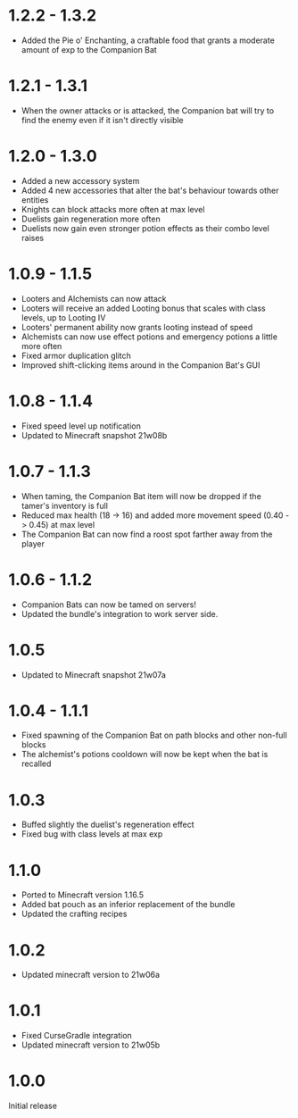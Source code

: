 # 1.2.2 - 1.3.2
- Added the Pie o' Enchanting, a craftable food that grants a moderate amount of exp to the Companion Bat

# 1.2.1 - 1.3.1
- When the owner attacks or is attacked, the Companion bat will try to find the enemy even if it isn't directly visible

# 1.2.0 - 1.3.0
- Added a new accessory system
- Added 4 new accessories that alter the bat's behaviour towards other entities
- Knights can block attacks more often at max level
- Duelists gain regeneration more often
- Duelists now gain even stronger potion effects as their combo level raises

# 1.0.9 - 1.1.5
- Looters and Alchemists can now attack
- Looters will receive an added Looting bonus that scales with class levels, up to Looting IV
- Looters' permanent ability now grants looting instead of speed
- Alchemists can now use effect potions and emergency potions a little more often
- Fixed armor duplication glitch
- Improved shift-clicking items around in the Companion Bat's GUI

# 1.0.8 - 1.1.4
- Fixed speed level up notification
- Updated to Minecraft snapshot 21w08b

# 1.0.7 - 1.1.3
- When taming, the Companion Bat item will now be dropped if the tamer's inventory is full
- Reduced max health (18 -> 16) and added more movement speed (0.40 -> 0.45) at max level
- The Companion Bat can now find a roost spot farther away from the player

# 1.0.6 - 1.1.2
- Companion Bats can now be tamed on servers!
- Updated the bundle's integration to work server side.

# 1.0.5
- Updated to Minecraft snapshot 21w07a

# 1.0.4 - 1.1.1
- Fixed spawning of the Companion Bat on path blocks and other non-full blocks
- The alchemist's potions cooldown will now be kept when the bat is recalled

# 1.0.3
- Buffed slightly the duelist's regeneration effect
- Fixed bug with class levels at max exp

# 1.1.0
- Ported to Minecraft version 1.16.5
- Added bat pouch as an inferior replacement of the bundle
- Updated the crafting recipes

# 1.0.2
- Updated minecraft version to 21w06a

# 1.0.1
- Fixed CurseGradle integration
- Updated minecraft version to 21w05b

# 1.0.0
Initial release